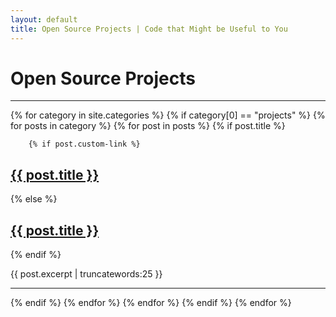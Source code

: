 ```yaml
---
layout: default
title: Open Source Projects | Code that Might be Useful to You
---
```


<h1>Open Source Projects</h1>
<hr/>

{% for category in site.categories %}
{% if category[0] == "projects" %}
    {% for posts in category %}
    {% for post in posts %}
{% if post.title %}

		{% if post.custom-link %}
<h2><a href="{{ post.custom-link }}">{{ post.title }}</a></h2>
		{% else %}
<h2><a href="{{ post.url }}">{{ post.title }}</a></h2>
		{% endif %}
<p>{{ post.excerpt | truncatewords:25 }}</p>
<hr/>

{% endif %}
   {% endfor %}
   {% endfor %}
{% endif %}
{% endfor %}
